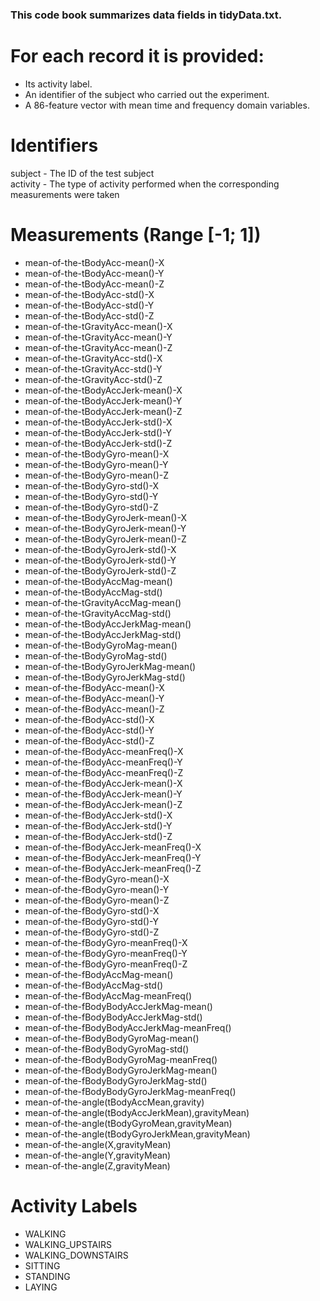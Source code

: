 ### This code book summarizes data fields in tidyData.txt.

# For each record it is provided:

- Its activity label. 
- An identifier of the subject who carried out the experiment.
- A 86-feature vector with mean time and frequency domain variables. 

# Identifiers
subject - The ID of the test subject  
activity - The type of activity performed when the corresponding measurements were taken  

# Measurements  (Range [-1; 1])
- mean-of-the-tBodyAcc-mean()-X  
- mean-of-the-tBodyAcc-mean()-Y  
- mean-of-the-tBodyAcc-mean()-Z  
- mean-of-the-tBodyAcc-std()-X  
- mean-of-the-tBodyAcc-std()-Y  
- mean-of-the-tBodyAcc-std()-Z  
- mean-of-the-tGravityAcc-mean()-X  
- mean-of-the-tGravityAcc-mean()-Y  
- mean-of-the-tGravityAcc-mean()-Z  
- mean-of-the-tGravityAcc-std()-X  
- mean-of-the-tGravityAcc-std()-Y  
- mean-of-the-tGravityAcc-std()-Z  
- mean-of-the-tBodyAccJerk-mean()-X  
- mean-of-the-tBodyAccJerk-mean()-Y  
- mean-of-the-tBodyAccJerk-mean()-Z  
- mean-of-the-tBodyAccJerk-std()-X  
- mean-of-the-tBodyAccJerk-std()-Y  
- mean-of-the-tBodyAccJerk-std()-Z  
- mean-of-the-tBodyGyro-mean()-X  
- mean-of-the-tBodyGyro-mean()-Y  
- mean-of-the-tBodyGyro-mean()-Z  
- mean-of-the-tBodyGyro-std()-X  
- mean-of-the-tBodyGyro-std()-Y  
- mean-of-the-tBodyGyro-std()-Z  
- mean-of-the-tBodyGyroJerk-mean()-X  
- mean-of-the-tBodyGyroJerk-mean()-Y  
- mean-of-the-tBodyGyroJerk-mean()-Z  
- mean-of-the-tBodyGyroJerk-std()-X  
- mean-of-the-tBodyGyroJerk-std()-Y  
- mean-of-the-tBodyGyroJerk-std()-Z  
- mean-of-the-tBodyAccMag-mean()  
- mean-of-the-tBodyAccMag-std()  
- mean-of-the-tGravityAccMag-mean()  
- mean-of-the-tGravityAccMag-std()  
- mean-of-the-tBodyAccJerkMag-mean()  
- mean-of-the-tBodyAccJerkMag-std()  
- mean-of-the-tBodyGyroMag-mean()  
- mean-of-the-tBodyGyroMag-std()  
- mean-of-the-tBodyGyroJerkMag-mean()  
- mean-of-the-tBodyGyroJerkMag-std()  
- mean-of-the-fBodyAcc-mean()-X  
- mean-of-the-fBodyAcc-mean()-Y  
- mean-of-the-fBodyAcc-mean()-Z  
- mean-of-the-fBodyAcc-std()-X  
- mean-of-the-fBodyAcc-std()-Y  
- mean-of-the-fBodyAcc-std()-Z  
- mean-of-the-fBodyAcc-meanFreq()-X  
- mean-of-the-fBodyAcc-meanFreq()-Y  
- mean-of-the-fBodyAcc-meanFreq()-Z  
- mean-of-the-fBodyAccJerk-mean()-X  
- mean-of-the-fBodyAccJerk-mean()-Y  
- mean-of-the-fBodyAccJerk-mean()-Z  
- mean-of-the-fBodyAccJerk-std()-X  
- mean-of-the-fBodyAccJerk-std()-Y  
- mean-of-the-fBodyAccJerk-std()-Z  
- mean-of-the-fBodyAccJerk-meanFreq()-X  
- mean-of-the-fBodyAccJerk-meanFreq()-Y  
- mean-of-the-fBodyAccJerk-meanFreq()-Z  
- mean-of-the-fBodyGyro-mean()-X  
- mean-of-the-fBodyGyro-mean()-Y  
- mean-of-the-fBodyGyro-mean()-Z  
- mean-of-the-fBodyGyro-std()-X  
- mean-of-the-fBodyGyro-std()-Y  
- mean-of-the-fBodyGyro-std()-Z  
- mean-of-the-fBodyGyro-meanFreq()-X  
- mean-of-the-fBodyGyro-meanFreq()-Y  
- mean-of-the-fBodyGyro-meanFreq()-Z  
- mean-of-the-fBodyAccMag-mean()  
- mean-of-the-fBodyAccMag-std()  
- mean-of-the-fBodyAccMag-meanFreq()  
- mean-of-the-fBodyBodyAccJerkMag-mean()  
- mean-of-the-fBodyBodyAccJerkMag-std()  
- mean-of-the-fBodyBodyAccJerkMag-meanFreq()  
- mean-of-the-fBodyBodyGyroMag-mean()  
- mean-of-the-fBodyBodyGyroMag-std()  
- mean-of-the-fBodyBodyGyroMag-meanFreq()  
- mean-of-the-fBodyBodyGyroJerkMag-mean()  
- mean-of-the-fBodyBodyGyroJerkMag-std()  
- mean-of-the-fBodyBodyGyroJerkMag-meanFreq()  
- mean-of-the-angle(tBodyAccMean,gravity)  
- mean-of-the-angle(tBodyAccJerkMean),gravityMean)  
- mean-of-the-angle(tBodyGyroMean,gravityMean)  
- mean-of-the-angle(tBodyGyroJerkMean,gravityMean)  
- mean-of-the-angle(X,gravityMean)  
- mean-of-the-angle(Y,gravityMean)  
- mean-of-the-angle(Z,gravityMean)  

# Activity Labels  
- WALKING
- WALKING_UPSTAIRS
- WALKING_DOWNSTAIRS
- SITTING
- STANDING
- LAYING
